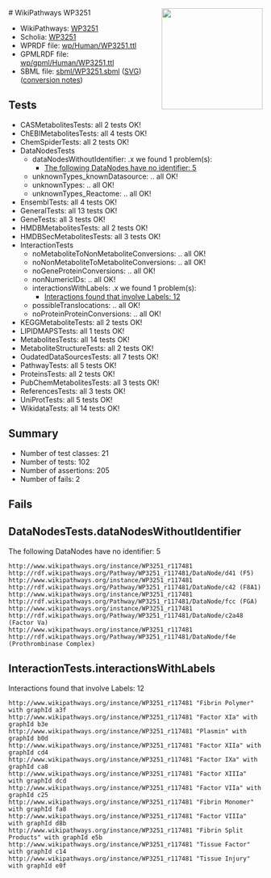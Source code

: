<img style="float: right; width: 200px" src="../logo.png" />
# WikiPathways WP3251

* WikiPathways: [WP3251](https://identifiers.org/wikipathways:WP3251)
* Scholia: [WP3251](https://scholia.toolforge.org/wikipathways/WP3251)
* WPRDF file: [wp/Human/WP3251.ttl](../wp/Human/WP3251.ttl)
* GPMLRDF file: [wp/gpml/Human/WP3251.ttl](../wp/gpml/Human/WP3251.ttl)
* SBML file: [sbml/WP3251.sbml](../sbml/WP3251.sbml) ([SVG](../sbml/WP3251.svg)) ([conversion notes](../sbml/WP3251.txt))

## Tests
* CASMetabolitesTests: all 2 tests OK!
* ChEBIMetabolitesTests: all 4 tests OK!
* ChemSpiderTests: all 2 tests OK!
* DataNodesTests
    * dataNodesWithoutIdentifier: .x we found 1 problem(s):
        * [The following DataNodes have no identifier: 5](#d2d32fa4)
    * unknownTypes_knownDatasource: .. all OK!
    * unknownTypes: .. all OK!
    * unknownTypes_Reactome: .. all OK!
* EnsemblTests: all 4 tests OK!
* GeneralTests: all 13 tests OK!
* GeneTests: all 3 tests OK!
* HMDBMetabolitesTests: all 2 tests OK!
* HMDBSecMetabolitesTests: all 3 tests OK!
* InteractionTests
    * noMetaboliteToNonMetaboliteConversions: .. all OK!
    * noNonMetaboliteToMetaboliteConversions: .. all OK!
    * noGeneProteinConversions: .. all OK!
    * nonNumericIDs: .. all OK!
    * interactionsWithLabels: .x we found 1 problem(s):
        * [Interactions found that involve Labels: 12](#fe97a8ba)
    * possibleTranslocations: .. all OK!
    * noProteinProteinConversions: .. all OK!
* KEGGMetaboliteTests: all 2 tests OK!
* LIPIDMAPSTests: all 1 tests OK!
* MetabolitesTests: all 14 tests OK!
* MetaboliteStructureTests: all 2 tests OK!
* OudatedDataSourcesTests: all 7 tests OK!
* PathwayTests: all 5 tests OK!
* ProteinsTests: all 2 tests OK!
* PubChemMetabolitesTests: all 3 tests OK!
* ReferencesTests: all 3 tests OK!
* UniProtTests: all 5 tests OK!
* WikidataTests: all 14 tests OK!


## Summary

* Number of test classes: 21
* Number of tests: 102
* Number of assertions: 205
* Number of fails: 2

## Fails

<a name="d2d32fa4" />

## DataNodesTests.dataNodesWithoutIdentifier

The following DataNodes have no identifier: 5
```
http://www.wikipathways.org/instance/WP3251_r117481 http://rdf.wikipathways.org/Pathway/WP3251_r117481/DataNode/d41 (F5)
http://www.wikipathways.org/instance/WP3251_r117481 http://rdf.wikipathways.org/Pathway/WP3251_r117481/DataNode/c42 (F8A1)
http://www.wikipathways.org/instance/WP3251_r117481 http://rdf.wikipathways.org/Pathway/WP3251_r117481/DataNode/fcc (FGA)
http://www.wikipathways.org/instance/WP3251_r117481 http://rdf.wikipathways.org/Pathway/WP3251_r117481/DataNode/c2a48 (Factor Va)
http://www.wikipathways.org/instance/WP3251_r117481 http://rdf.wikipathways.org/Pathway/WP3251_r117481/DataNode/f4e (Prothrombinase Complex)
```

<a name="fe97a8ba" />

## InteractionTests.interactionsWithLabels

Interactions found that involve Labels: 12
```
http://www.wikipathways.org/instance/WP3251_r117481 "Fibrin Polymer" with graphId a3f
http://www.wikipathways.org/instance/WP3251_r117481 "Factor XIa" with graphId b3e
http://www.wikipathways.org/instance/WP3251_r117481 "Plasmin" with graphId b0d
http://www.wikipathways.org/instance/WP3251_r117481 "Factor XIIa" with graphId cd4
http://www.wikipathways.org/instance/WP3251_r117481 "Factor IXa" with graphId ca8
http://www.wikipathways.org/instance/WP3251_r117481 "Factor XIIIa" with graphId dcd
http://www.wikipathways.org/instance/WP3251_r117481 "Factor VIIa" with graphId c25
http://www.wikipathways.org/instance/WP3251_r117481 "Fibrin Monomer" with graphId fa8
http://www.wikipathways.org/instance/WP3251_r117481 "Factor VIIIa" with graphId d8b
http://www.wikipathways.org/instance/WP3251_r117481 "Fibrin Split Products" with graphId e5b
http://www.wikipathways.org/instance/WP3251_r117481 "Tissue Factor" with graphId c14
http://www.wikipathways.org/instance/WP3251_r117481 "Tissue Injury" with graphId e0f
```

